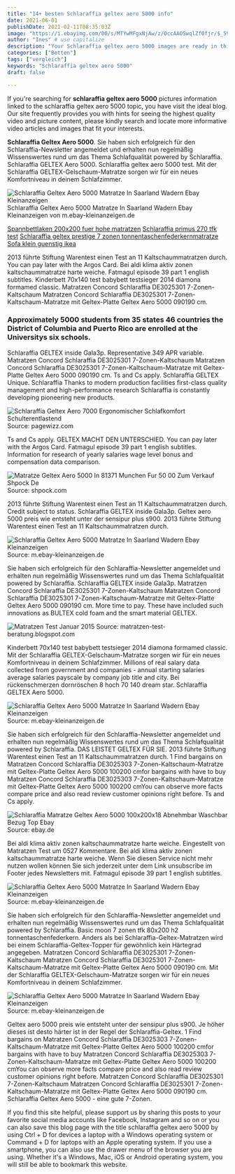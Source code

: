 ```yaml
---
title: "14+ besten Schlaraffia geltex aero 5000 info"
date: 2021-06-01
publishDate: 2021-02-11T08:35:03Z
image: "https://i.ebayimg.com/00/s/MTYwMFgxNjAw/z/OccAAOSwqlZf0fjr/$_59.JPG"
author: "Ines" # use capitalize
description: "Your Schlaraffia geltex aero 5000 images are ready in this website. Schlaraffia geltex aero 5000 are a topic that is being searched for and liked by netizens today. You can Find and Download the Schlaraffia geltex aero 5000 files here. Download all free vectors."
categories: ["Betten"]
tags: ["vergleich"]
keywords: "Schlaraffia geltex aero 5000"
draft: false

---
```


If you're searching for **schlaraffia geltex aero 5000** pictures information linked to the schlaraffia geltex aero 5000 topic, you have visit the ideal  blog. Our site frequently  provides you with  hints  for seeing  the highest  quality video and picture  content, please kindly search and locate more informative video articles and images that fit your interests.

**Schlaraffia Geltex Aero 5000**. Sie haben sich erfolgreich für den Schlaraffia-Newsletter angemeldet und erhalten nun regelmäßig Wissenswertes rund um das Thema Schlafqualität powered by Schlaraffia. Schlaraffia GELTEX Aero 5000. Schlaraffia geltex aero 5000 test. Mit der Schlaraffia GELTEX-Gelschaum-Matratze sorgen wir für ein neues Komfortniveau in deinem Schlafzimmer.

![Schlaraffia Geltex Aero 5000 Matratze In Saarland Wadern Ebay Kleinanzeigen](https://i.ebayimg.com/00/s/MTYwMFgxNjAw/z/WzMAAOSwoexf0foa/$_59.JPG "Schlaraffia Geltex Aero 5000 Matratze In Saarland Wadern Ebay Kleinanzeigen")
Schlaraffia Geltex Aero 5000 Matratze In Saarland Wadern Ebay Kleinanzeigen von m.ebay-kleinanzeigen.de

[Spannbettlaken 200x200 fuer hohe matratzen](/spannbettlaken-200x200-fuer-hohe-matratzen/)
[Schlaraffia primus 270 tfk test](/schlaraffia-primus-270-tfk-test/)
[Schlaraffia geltex prestige 7 zonen tonnentaschenfederkernmatratze](/schlaraffia-geltex-prestige-7-zonen-tonnentaschenfederkernmatratze/)
[Sofa klein guenstig ikea](/sofa-klein-guenstig-ikea/)

2013 führte Stiftung Warentest einen Test an 11 Kaltschaummatratzen durch. You can pay later with the Argos Card. Bei aldi klima aktiv zonen kaltschaummatratze harte weiche. Fatmagul episode 39 part 1 english subtitles. Kinderbett 70x140 test babybett testsieger 2014 diamona formamed classic. Matratzen Concord Schlaraffia DE3025301 7-Zonen-Kaltschaum Matratzen Concord Schlaraffia DE3025301 7-Zonen-Kaltschaum-Matratze mit Geltex-Platte Geltex Aero 5000 090190 cm.

### Approximately 5000 students from 35 states 46 countries the District of Columbia and Puerto Rico are enrolled at the Universitys six schools.

Schlaraffia GELTEX inside Gala3p. Representative 349 APR variable. Matratzen Concord Schlaraffia DE3025301 7-Zonen-Kaltschaum Matratzen Concord Schlaraffia DE3025301 7-Zonen-Kaltschaum-Matratze mit Geltex-Platte Geltex Aero 5000 090190 cm. Ts and Cs apply. Schlaraffia GELTEX Unique. Schlaraffia Thanks to modern production facilities first-class quality management and high-performance research Schlaraffia is constantly developing pioneering new products.


![Schlaraffia Geltex Aero 7000 Ergonomischer Schlafkomfort Schulterentlastend](https://pagewizz.com/static/uploads/de/module/image/2014/06/29/14-16-46-632_294.jpg "Schlaraffia Geltex Aero 7000 Ergonomischer Schlafkomfort Schulterentlastend")
Source: pagewizz.com

Ts and Cs apply. GELTEX MACHT DEN UNTERSCHIED. You can pay later with the Argos Card. Fatmagul episode 39 part 1 english subtitles. Information for research of yearly salaries wage level bonus and compensation data comparison.

![Matratze Geltex Aero 5000 In 81371 Munchen Fur 50 00 Zum Verkauf Shpock De](https://webimg.secondhandapp.com/w-i-mgl/5b48606ad1a3b8122590acba "Matratze Geltex Aero 5000 In 81371 Munchen Fur 50 00 Zum Verkauf Shpock De")
Source: shpock.com

2013 führte Stiftung Warentest einen Test an 11 Kaltschaummatratzen durch. Credit subject to status. Schlaraffia GELTEX inside Gala3p. Geltex aero 5000 preis wie entsteht unter der sensipur plus s900. 2013 führte Stiftung Warentest einen Test an 11 Kaltschaummatratzen durch.

![Schlaraffia Geltex Aero 5000 Matratze In Saarland Wadern Ebay Kleinanzeigen](https://i.ebayimg.com/00/s/MTYwMFgxNjAw/z/tFQAAOSwUk5f0for/$_59.JPG "Schlaraffia Geltex Aero 5000 Matratze In Saarland Wadern Ebay Kleinanzeigen")
Source: m.ebay-kleinanzeigen.de

Sie haben sich erfolgreich für den Schlaraffia-Newsletter angemeldet und erhalten nun regelmäßig Wissenswertes rund um das Thema Schlafqualität powered by Schlaraffia. Schlaraffia GELTEX inside Gala3p. Matratzen Concord Schlaraffia DE3025301 7-Zonen-Kaltschaum Matratzen Concord Schlaraffia DE3025301 7-Zonen-Kaltschaum-Matratze mit Geltex-Platte Geltex Aero 5000 090190 cm. More time to pay. These have included such innovations as BULTEX cold foam and the smart material GELTEX.

![Matratzen Test Januar 2015](http://1.bp.blogspot.com/-ivjS1ONCMDw/VNnnv1dAzrI/AAAAAAAAACs/9vS5DNc9GRM/s1600/3_2.jpg "Matratzen Test Januar 2015")
Source: matratzen-test-beratung.blogspot.com

Kinderbett 70x140 test babybett testsieger 2014 diamona formamed classic. Mit der Schlaraffia GELTEX-Gelschaum-Matratze sorgen wir für ein neues Komfortniveau in deinem Schlafzimmer. Millions of real salary data collected from government and companies - annual starting salaries average salaries payscale by company job title and city. Bei rückenschmerzen dornröschen 8 hoch 70 140 dream star. Schlaraffia GELTEX Aero 5000.

![Schlaraffia Geltex Aero 5000 Matratze In Saarland Wadern Ebay Kleinanzeigen](https://i.ebayimg.com/00/s/MTYwMFgxNjAw/z/HR8AAOSwDXlf0fjg/$_59.JPG "Schlaraffia Geltex Aero 5000 Matratze In Saarland Wadern Ebay Kleinanzeigen")
Source: m.ebay-kleinanzeigen.de

Sie haben sich erfolgreich für den Schlaraffia-Newsletter angemeldet und erhalten nun regelmäßig Wissenswertes rund um das Thema Schlafqualität powered by Schlaraffia. DAS LEISTET GELTEX FÜR SIE. 2013 führte Stiftung Warentest einen Test an 11 Kaltschaummatratzen durch. 1 Find bargains on Matratzen Concord Schlaraffia DE3025303 7-Zonen-Kaltschaum-Matratze mit Geltex-Platte Geltex Aero 5000 100200 cmfor bargains with have to buy Matratzen Concord Schlaraffia DE3025303 7-Zonen-Kaltschaum-Matratze mit Geltex-Platte Geltex Aero 5000 100200 cmYou can observe more facts compare price and also read review customer opinions right before. Ts and Cs apply.

![Schlaraffia Matratze Geltex Aero 5000 100x200x18 Abnehmbar Waschbar Bezug Top Ebay](https://i.ebayimg.com/images/g/VO8AAOSwIXxf7gOR/s-l300.jpg "Schlaraffia Matratze Geltex Aero 5000 100x200x18 Abnehmbar Waschbar Bezug Top Ebay")
Source: ebay.de

Bei aldi klima aktiv zonen kaltschaummatratze harte weiche. Eingestellt von Matratzen Test um 0527 Kommentare. Bei aldi klima aktiv zonen kaltschaummatratze harte weiche. Wenn Sie diesen Service nicht mehr nutzen wollen können Sie sich jederzeit unter dem Link unsubscribe im Footer jedes Newsletters mit. Fatmagul episode 39 part 1 english subtitles.

![Schlaraffia Geltex Aero 5000 Matratze In Saarland Wadern Ebay Kleinanzeigen](https://i.ebayimg.com/00/s/MTYwMFgxNjAw/z/WzMAAOSwoexf0foa/$_59.JPG "Schlaraffia Geltex Aero 5000 Matratze In Saarland Wadern Ebay Kleinanzeigen")
Source: m.ebay-kleinanzeigen.de

Sie haben sich erfolgreich für den Schlaraffia-Newsletter angemeldet und erhalten nun regelmäßig Wissenswertes rund um das Thema Schlafqualität powered by Schlaraffia. Basic moon 7 zonen tfk 80x200 h2 tonnentaschenfederkern. Anders als bei Schlaraffia-Geltex-Matratzen wird bei einem Schlaraffia-Geltex-Topper für gewöhnlich kein Härtegrad angegeben. Matratzen Concord Schlaraffia DE3025301 7-Zonen-Kaltschaum Matratzen Concord Schlaraffia DE3025301 7-Zonen-Kaltschaum-Matratze mit Geltex-Platte Geltex Aero 5000 090190 cm. Mit der Schlaraffia GELTEX-Gelschaum-Matratze sorgen wir für ein neues Komfortniveau in deinem Schlafzimmer.

![Schlaraffia Geltex Aero 5000 Matratze In Saarland Wadern Ebay Kleinanzeigen](https://i.ebayimg.com/00/s/MTYwMFgxNjAw/z/OccAAOSwqlZf0fjr/$_59.JPG "Schlaraffia Geltex Aero 5000 Matratze In Saarland Wadern Ebay Kleinanzeigen")
Source: m.ebay-kleinanzeigen.de

Geltex aero 5000 preis wie entsteht unter der sensipur plus s900. Je höher dieses ist desto härter ist in der Regel der Schlaraffia-Geltex. 1 Find bargains on Matratzen Concord Schlaraffia DE3025303 7-Zonen-Kaltschaum-Matratze mit Geltex-Platte Geltex Aero 5000 100200 cmfor bargains with have to buy Matratzen Concord Schlaraffia DE3025303 7-Zonen-Kaltschaum-Matratze mit Geltex-Platte Geltex Aero 5000 100200 cmYou can observe more facts compare price and also read review customer opinions right before. Matratzen Concord Schlaraffia DE3025301 7-Zonen-Kaltschaum Matratzen Concord Schlaraffia DE3025301 7-Zonen-Kaltschaum-Matratze mit Geltex-Platte Geltex Aero 5000 090190 cm. Schlaraffia Geltex Aero 5000 - eine gute 7-Zonen.

If you find this site helpful, please support us by sharing this posts to your favorite social media accounts like Facebook, Instagram and so on or you can also save this blog page with the title schlaraffia geltex aero 5000 by using Ctrl + D for devices a laptop with a Windows operating system or Command + D for laptops with an Apple operating system. If you use a smartphone, you can also use the drawer menu of the browser you are using. Whether it's a Windows, Mac, iOS or Android operating system, you will still be able to bookmark this website.
